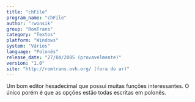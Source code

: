 ```yaml
---
title: "chFile"
program_name: "chFile"
author: "rwonsik"
group: "RomTrans"
category: "Textos"
platform: "Windows"
system: "Vários"
language: "Polonês"
release_date: "27/04/2005 (provavelmente)"
version: "1.0"
site: "http://romtrans.ovh.org/ (fora do ar)"
---
```

Um bom editor hexadecimal que possui muitas funções interessantes. O único porém é que as opções estão todas escritas em polonês.
